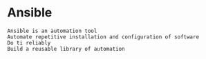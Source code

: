
# Ansible     

```
Ansible is an automation tool
Automate repetitive installation and configuration of software
Do ti reliably
Build a reusable library of automation
```





